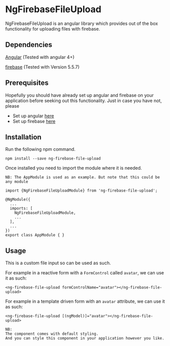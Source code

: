 # NgFirebaseFileUpload

NgFirebaseFileUpload is an angular library which provides out of the box 
functionality for uploading files with firebase.

## Dependencies

<a href="https://angular.io" rel="nofollow">Angular</a>
  (Tested with angular 4+)
  
<a href="https://www.npmjs.com/package/firebase" rel="nofollow">firebase</a> 
  (Tested with Version 5.5.7)
  
  
## Prerequisites
Hopefully you should have already set up angular and firebase on your 
application before seeking out this functionality. Just in case you have
not, please 

- Set up angular <a href="https://angular.io/guide/quickstart">here</a> 
- Set up firebase <a href="https://www.npmjs.com/package/firebase">here</a>

  
## Installation

Run the following npm command.

`npm install --save ng-firebase-file-upload`

Once installed you need to import the module where it is needed.

`NB: The AppModule is used as an example. But note that this could be any module`

```
import {NgFirebaseFileUploadModule} from 'ng-firebase-file-upload';

@NgModule({
  ...
  imports: [
    NgFirebaseFileUploadModule,
    ...
  ],
  ...
})
export class AppModule { }
```

## Usage

This is a custom file input so can be used as such.

For example in a reactive form with a `FormControl` called `avatar`, we can use it as such:

`<ng-firebase-file-upload formControlName="avatar"></ng-firebase-file-upload>`

For example in a template driven form with an `avatar` attribute, we can use it as such:

`<ng-firebase-file-upload [(ngModel)]="avatar"></ng-firebase-file-upload>`


```
NB: 
The component comes with default styling. 
And you can style this component in your application however you like.
 
```
